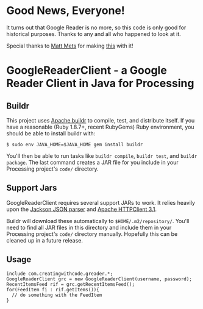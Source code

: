Good News, Everyone!
====================

It turns out that Google Reader is no more, so this code is only good for
historical purposes. Thanks to any and all who happened to look at it.

Special thanks to [Matt Mets](https://github.com/cibomahto) for making [this](http://www.youtube.com/watch?v=ptYMKpYMXzs) with it!

GoogleReaderClient - a Google Reader Client in Java for Processing
==================================================================

Buildr
------

This project uses [Apache buildr](http://github.com/apache/buildr) to compile,
test, and distribute itself.  If you have a reasonable (Ruby 1.8.7+, recent
RubyGems) Ruby environment, you should be able to install buildr with:

    $ sudo env JAVA_HOME=$JAVA_HOME gem install buildr

You'll then be able to run tasks like `buildr compile`, `buildr test`, and
`buildr package`.  The last command creates a JAR file for you include in your
Processing project's `code/` directory.

Support Jars
------------

GoogleReaderClient requires several support JARs to work.  It relies heavily
upon the [Jackson JSON parser](http://jackson.codehaus.org/) and [Apache
HTTPClient 3.1](http://hc.apache.org/httpclient-3.x/).

Buildr will download these automatically to `$HOME/.m2/repository/`.  You'll 
need to find all JAR files in this directory and include them in your 
Processing project's `code/` directory manually.  Hopefully this can be 
cleaned up in a future release.

Usage
-----

    include com.creatingwithcode.greader.*;
    GoogleReaderClient grc = new GoogleReaderClient(username, password);
    RecentItemsFeed rif = grc.getRecentItemsFeed();
    for(FeedItem fi : rif.getItems()){
      // do something with the FeedItem
    }

